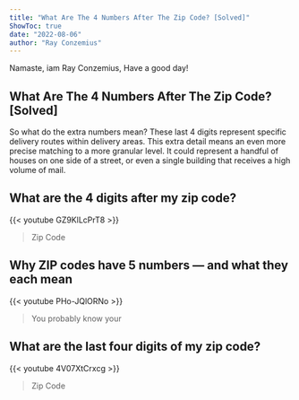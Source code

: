 ```yaml
---
title: "What Are The 4 Numbers After The Zip Code? [Solved]"
ShowToc: true 
date: "2022-08-06"
author: "Ray Conzemius" 
---
```


Namaste, iam Ray Conzemius, Have a good day!
## What Are The 4 Numbers After The Zip Code? [Solved]
So what do the extra numbers mean? These last 4 digits represent specific delivery routes within delivery areas. This extra detail means an even more precise matching to a more granular level. It could represent a handful of houses on one side of a street, or even a single building that receives a high volume of mail.

## What are the 4 digits after my zip code?
{{< youtube GZ9KlLcPrT8 >}}
>Zip Code

## Why ZIP codes have 5 numbers — and what they each mean
{{< youtube PHo-JQlORNo >}}
>You probably know your 

## What are the last four digits of my zip code?
{{< youtube 4V07XtCrxcg >}}
>Zip Code

